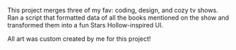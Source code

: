 This project merges three of my fav: coding, design, and cozy tv shows. Ran a script that formatted data of all the books mentioned on the show and transformed them into a fun Stars Hollow-inspired UI.

All art was custom created by me for this project!
